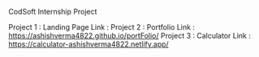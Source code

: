 CodSoft Internship Project 

Project 1 : Landing Page Link :
Project 2 : Portfolio Link : https://ashishverma4822.github.io/portFolio/
Project 3 : Calculator Link : https://calculator-ashishverma4822.netlify.app/
